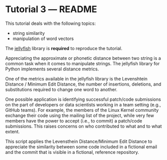Tutorial 3 ― README
===================

This tutorial deals with the following topics:

+ string similarity
+ manipulation of word vectors

The [jellyfish][1] library is **required** to reproduce the tutorial.

Appreciating the approximate or phonetic distance between two string is a common
task when it comes to manipulate strings. The jellyfish library for Python
implements several distance metrics.

One of the metrics available in the jellyfish library is the Levenshtein
Distance / Minimum Edit Distance, the number of insertions, deletions, and
substitutions required to change one word to another.

One possible application is identifying successful patch/code submissions on the
part of developers or data scientists working in a team setting (e.g., GitHub
teams). For example, the members of the Linux Kernel community exchange their
code using the mailing list of the project, while very few members have the
power to accept (i.e., to commit) a patch/code submissions. This raises concerns
on who contributed to what and to what extent.

This script applies the Levensthein Distance/Minimum Edit Distance to appreciate
the similarity between some code included in a fictional email and the commit
that is visible in a fictional, reference repository.
       

[1]: https://github.com/jamesturk/jellyfish

